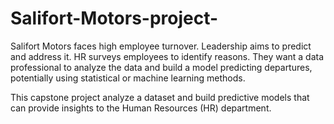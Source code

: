 # Salifort-Motors-project-
Salifort Motors faces high employee turnover. Leadership aims to predict and address it. HR surveys employees to identify reasons. They want a data professional to analyze the data and build a model predicting departures, potentially using statistical or machine learning methods.

This capstone project analyze a dataset and build predictive models that can provide insights to the Human Resources (HR) department.
